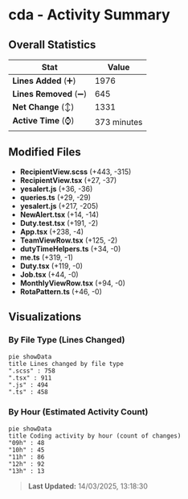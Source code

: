 # cda - Activity Summary 

## Overall Statistics

| Stat                   | Value                                                             |
| ---------------------- | ----------------------------------------------------------------- |
| **Lines Added** (➕)   | 1976                                          |
| **Lines Removed** (➖) | 645                                        |
| **Net Change** (↕)    | 1331                |
| **Active Time** (⌚)   | 373 minutes |


## Modified Files
- **RecipientView.scss** (+443, -315)
- **RecipientView.tsx** (+27, -37)
- **yesalert.js** (+36, -36)
- **queries.ts** (+29, -29)
- **yesalert.js** (+217, -205)
- **NewAlert.tsx** (+14, -14)
- **Duty.test.tsx** (+191, -2)
- **App.tsx** (+238, -4)
- **TeamViewRow.tsx** (+125, -2)
- **dutyTimeHelpers.ts** (+34, -0)
- **me.ts** (+319, -1)
- **Duty.tsx** (+119, -0)
- **Job.tsx** (+44, -0)
- **MonthlyViewRow.tsx** (+94, -0)
- **RotaPattern.ts** (+46, -0)

## Visualizations

### By File Type (Lines Changed)

```mermaid
pie showData
title Lines changed by file type
".scss" : 758
".tsx" : 911
".js" : 494
".ts" : 458
```

### By Hour (Estimated Activity Count)

```mermaid
pie showData
title Coding activity by hour (count of changes)
"09h" : 48
"10h" : 45
"11h" : 86
"12h" : 92
"13h" : 13
```


> **Last Updated:** 14/03/2025, 13:18:30